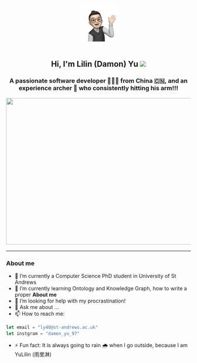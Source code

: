 <div id="header" align="center">
  <img src="https://raw.githubusercontent.com/DamonYu97/files/main/avatar-removebg.png" height="100"/>
</div>
<div id="badges" align="center">
    <img src="https://komarev.com/ghpvc/?username=DamonYu97&style=flat-square&color=blue" alt=""/>
</div>
<h2 align="center">
  Hi, I'm Lilin (Damon) Yu <img src="https://media.giphy.com/media/hvRJCLFzcasrR4ia7z/giphy.gif" width="30px"/>
</h2>
<h3 align="center">A passionate software developer 👨🏻‍💻 from China 🇨🇳, and an experience archer 🏹 who consistently hitting his arm!!!</h3>
<div align="center">
  <img src="https://img.devrant.com/devrant/rant/r_1361926_dfujg.jpg" width="800" height="400"/>
</div>

---
### About me

- 🔭 I’m currently a Computer Science PhD student in University of St Andrews 
- 🌱 I’m currently learning Ontology and Knowledge Graph, how to write a proper **About me**
- 🤔 I’m looking for help with my procrastination!
- 💬 Ask me about ...
- 📫 How to reach me: 
```javascript
let email = "ly40@st-andrews.ac.uk"
let instgram = "damon_yu_97"
```
- ⚡ Fun fact: It is always going to rain 🌧️ when I go outside, because I am YuLilin (雨里淋)
